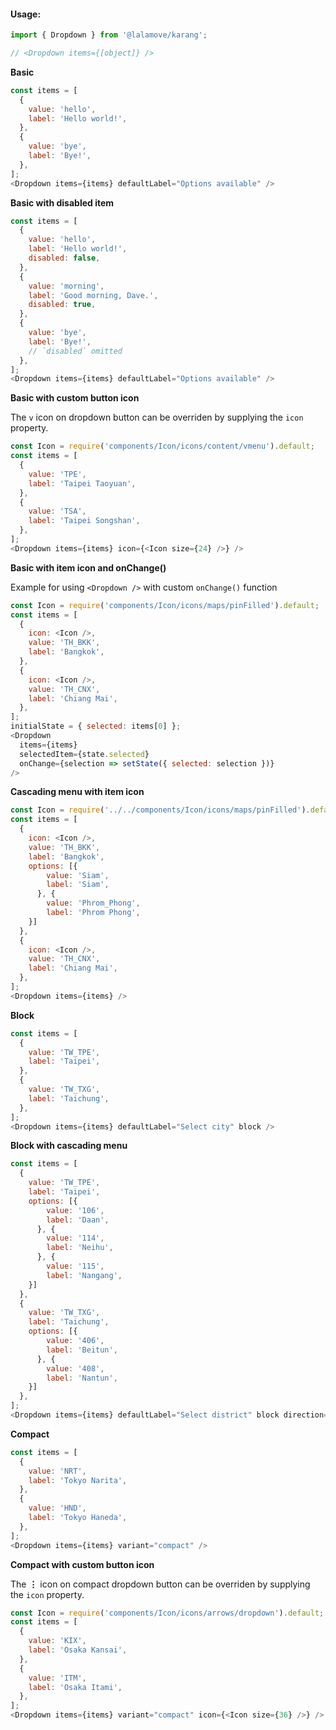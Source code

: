 #### Usage:

```js static
import { Dropdown } from '@lalamove/karang';

// <Dropdown items={[object]} />
```

**Basic**

```js
const items = [
  {
    value: 'hello',
    label: 'Hello world!',
  },
  {
    value: 'bye',
    label: 'Bye!',
  },
];
<Dropdown items={items} defaultLabel="Options available" />
```

**Basic with disabled item**

```js
const items = [
  {
    value: 'hello',
    label: 'Hello world!',
    disabled: false,
  },
  {
    value: 'morning',
    label: 'Good morning, Dave.',
    disabled: true,
  },
  {
    value: 'bye',
    label: 'Bye!',
    // `disabled` omitted
  },
];
<Dropdown items={items} defaultLabel="Options available" />
```

**Basic with custom button icon**

The `v` icon on dropdown button can be overriden by supplying the `icon` property.

```js
const Icon = require('components/Icon/icons/content/vmenu').default;
const items = [
  {
    value: 'TPE',
    label: 'Taipei Taoyuan',
  },
  {
    value: 'TSA',
    label: 'Taipei Songshan',
  },
];
<Dropdown items={items} icon={<Icon size={24} />} />
```

**Basic with item icon and onChange()**

Example for using `<Dropdown />` with custom `onChange()` function

```js
const Icon = require('components/Icon/icons/maps/pinFilled').default;
const items = [
  {
    icon: <Icon />,
    value: 'TH_BKK',
    label: 'Bangkok',
  },
  {
    icon: <Icon />,
    value: 'TH_CNX',
    label: 'Chiang Mai',
  },
];
initialState = { selected: items[0] };
<Dropdown
  items={items}
  selectedItem={state.selected}
  onChange={selection => setState({ selected: selection })}
/>
```

**Cascading menu with item icon**

```js
const Icon = require('../../components/Icon/icons/maps/pinFilled').default;
const items = [
  {
    icon: <Icon />,
    value: 'TH_BKK',
    label: 'Bangkok',
    options: [{
        value: 'Siam',
        label: 'Siam',
      }, {
        value: 'Phrom_Phong',
        label: 'Phrom Phong',
    }]
  },
  {
    icon: <Icon />,
    value: 'TH_CNX',
    label: 'Chiang Mai',
  },
];
<Dropdown items={items} />
```

**Block**

```js
const items = [
  {
    value: 'TW_TPE',
    label: 'Taipei',
  },
  {
    value: 'TW_TXG',
    label: 'Taichung',
  },
];
<Dropdown items={items} defaultLabel="Select city" block />
```

**Block with cascading menu**

```js
const items = [
  {
    value: 'TW_TPE',
    label: 'Taipei',
    options: [{
        value: '106',
        label: 'Daan',
      }, {
        value: '114',
        label: 'Neihu',
      }, {
        value: '115',
        label: 'Nangang',
    }]
  },
  {
    value: 'TW_TXG',
    label: 'Taichung',
    options: [{
        value: '406',
        label: 'Beitun',
      }, {
        value: '408',
        label: 'Nantun',
    }]
  },
];
<Dropdown items={items} defaultLabel="Select district" block direction="left" />
```

**Compact**

```js
const items = [
  {
    value: 'NRT',
    label: 'Tokyo Narita',
  },
  {
    value: 'HND',
    label: 'Tokyo Haneda',
  },
];
<Dropdown items={items} variant="compact" />
```

**Compact with custom button icon**

The **⋮** icon on compact dropdown button can be overriden by supplying the `icon` property.

```js
const Icon = require('components/Icon/icons/arrows/dropdown').default;
const items = [
  {
    value: 'KIX',
    label: 'Osaka Kansai',
  },
  {
    value: 'ITM',
    label: 'Osaka Itami',
  },
];
<Dropdown items={items} variant="compact" icon={<Icon size={36} />} />
```
